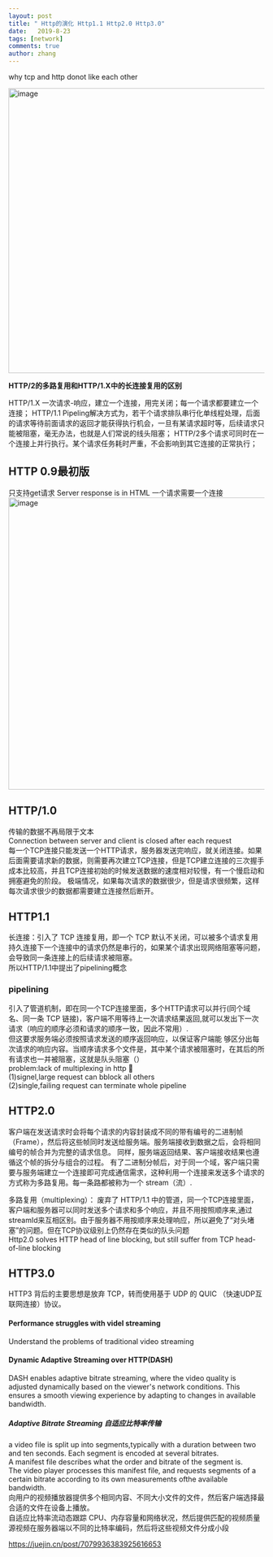 ```yaml
---
layout: post
title: " Http的演化 Http1.1 Http2.0 Http3.0"
date:   2019-8-23
tags: [network]
comments: true
author: zhang
---
```

why tcp and http donot like each other  

<img width="561" alt="image" src="https://github.com/zhang-mickey/zhang-mickey.github.io/assets/145342600/ffe2d732-63bb-45eb-8a40-42e60a6060c6">

**HTTP/2的多路复用和HTTP/1.X中的长连接复用的区别**

HTTP/1.X 一次请求-响应，建立一个连接，用完关闭；每一个请求都要建立一个连接；
HTTP/1.1 Pipeling解决方式为，若干个请求排队串行化单线程处理，后面的请求等待前面请求的返回才能获得执行机会，一旦有某请求超时等，后续请求只能被阻塞，毫无办法，也就是人们常说的线头阻塞；
HTTP/2多个请求可同时在一个连接上并行执行。某个请求任务耗时严重，不会影响到其它连接的正常执行；

## HTTP 0.9最初版
只支持get请求
Server response is in HTML
一个请求需要一个连接
<img width="575" alt="image" src="https://github.com/zhang-mickey/zhang-mickey.github.io/assets/145342600/3b351bf4-6a2d-45b1-9d93-ea9111b475d1">
## HTTP/1.0
传输的数据不再局限于文本  
Connection between server and client is closed after each request  
每一个TCP连接只能发送一个HTTP请求，服务器发送完响应，就关闭连接。如果后面需要请求新的数据，则需要再次建立TCP连接，但是TCP建立连接的三次握手成本比较高，并且TCP连接初始的时候发送数据的速度相对较慢，有一个慢启动和拥塞避免的阶段。
极端情况，如果每次请求的数据很少，但是请求很频繁，这样每次请求很少的数据都需要建立连接然后断开。

## HTTP1.1
长连接：引入了 TCP 连接复用，即一个 TCP 默认不关闭，可以被多个请求复用  
持久连接下一个连接中的请求仍然是串行的，如果某个请求出现网络阻塞等问题，会导致同一条连接上的后续请求被阻塞。   
所以HTTP/1.1中提出了pipelining概念  
### pipelining
引入了管道机制，即在同一个TCP连接里面，多个HTTP请求可以并行(同个域名、同一条 TCP 链接)，客户端不用等待上一次请求结果返回,就可以发出下一次请求（响应的顺序必须和请求的顺序一致，因此不常用）.    
但这要求服务端必须按照请求发送的顺序返回响应，以保证客户端能 够区分出每次请求的响应内容。当顺序请求多个文件是，其中某个请求被阻塞时，在其后的所有请求也一并被阻塞，这就是队头阻塞（）  
problem:lack of multiplexing in http 🥇  
(1)signel,large request can bblock all others  
(2)single,failing request can terminate whole pipeline  

## HTTP2.0
客户端在发送请求时会将每个请求的内容封装成不同的带有编号的二进制帧（Frame），然后将这些帧同时发送给服务端。服务端接收到数据之后，会将相同编号的帧合并为完整的请求信息。
同样，服务端返回结果、客户端接收结果也遵循这个帧的拆分与组合的过程。
有了二进制分帧后，对于同一个域，客户端只需要与服务端建立一个连接即可完成通信需求，这种利用一个连接来发送多个请求的方式称为多路复用。每一条路都被称为一个 stream（流）.

多路复用（multiplexing）： 废弃了 HTTP/1.1 中的管道，同一个TCP连接里面，客户端和服务器可以同时发送多个请求和多个响应，并且不用按照顺序来,通过streamId来互相区别。由于服务器不用按顺序来处理响应，所以避免了“对头堵塞”的问题。但在TCP协议级别上仍然存在类似的队头问题  
Http2.0 solves HTTP head of line blocking, but still suffer from TCP head-of-line blocking  



## HTTP3.0
HTTP3 背后的主要思想是放弃 TCP，转而使用基于 UDP 的 QUIC （快速UDP互联网连接）协议。

#### Performance struggles with videl streaming  
Understand the problems of traditional video streaming  
#### Dynamic Adaptive Streaming over HTTP(DASH)
DASH enables adaptive bitrate streaming, where the video quality is adjusted dynamically based on the viewer's network conditions. This ensures a smooth viewing experience by adapting to changes in available bandwidth.
##### Adaptive Bitrate Streaming 自适应比特率传输
a video file is split up into segments,typically with a duration between two and ten seconds. Each segment is encoded at several bitrates.  
A manifest file describes what the order and bitrate of the segment is.  
The video player processes this manifest file, and requests segments of a certain bitrate according to its own measurements ofthe available bandwidth.  
向用户的视频播放器提供多个相同内容、不同大小文件的文件，然后客户端选择最合适的文件在设备上播放。  
自适应比特率流动态跟踪 CPU、内存容量和网络状况，然后提供匹配的视频质量  
源视频在服务器端以不同的比特率编码，然后将这些视频文件分成小段  




https://juejin.cn/post/7079936383925616653
